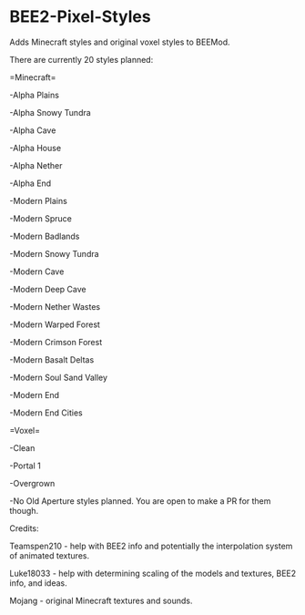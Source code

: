 # BEE2-Pixel-Styles
Adds Minecraft styles and original voxel styles to BEEMod.

There are currently 20 styles planned:



=Minecraft=

-Alpha Plains

-Alpha Snowy Tundra

-Alpha Cave

-Alpha House

-Alpha Nether

-Alpha End

-Modern Plains

-Modern Spruce

-Modern Badlands

-Modern Snowy Tundra

-Modern Cave

-Modern Deep Cave

-Modern Nether Wastes

-Modern Warped Forest

-Modern Crimson Forest

-Modern Basalt Deltas

-Modern Soul Sand Valley

-Modern End

-Modern End Cities



=Voxel=

-Clean

-Portal 1

-Overgrown

-No Old Aperture styles planned. You are open to make a PR for them though.



Credits:

Teamspen210 - help with BEE2 info and potentially the interpolation system of animated textures.

Luke18033 - help with determining scaling of the models and textures, BEE2 info, and ideas.

Mojang - original Minecraft textures and sounds. 
